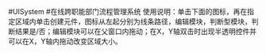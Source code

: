#UISystem
#在线跨职能部门流程管理系统
 使用说明：单击下面的图标，再在指定区域内单击创建元件，图标从左起分别为线条路径，编辑模块，判断型模块，判断结果是/否；编辑模块可以在父窗口内拖动；在X，Y轴双击时出现半透明控件并可以在X，Y轴内拖动改变区域大小。 
